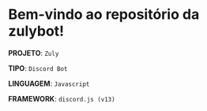 # Bem-vindo ao repositório da zulybot!

**PROJETO**: `Zuly`

**TIPO**: `Discord Bot`

**LINGUAGEM**: `Javascript`

**FRAMEWORK**: `discord.js (v13)`

